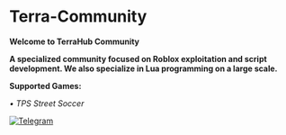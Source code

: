 # Terra-Community
**Welcome to TerraHub Community**

**A specialized community focused on Roblox exploitation and script development. We also specialize in Lua programming on a large scale.**



**Supported Games:**

*• TPS Street Soccer* 



[![Telegram](https://img.shields.io/badge/Telegram-Join-blue?logo=telegram&style=for-the-badge)](https://t.me/YourChannelUsername)
